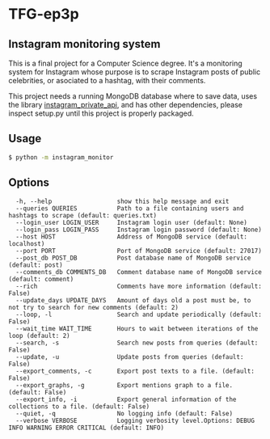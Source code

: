 TFG-ep3p
========

Instagram monitoring system
---------------------------

This is a final project for a Computer Science degree. It's a monitoring system for Instagram whose purpose is to scrape Instagram posts of public celebrities, or asociated to a hashtag, with their comments.

This project needs a running MongoDB database where to save data, uses the library [instagram_private_api](https://github.com/ping/instagram_private_api), and has other dependencies, please inspect setup.py until this project is properly packaged.


Usage
-----
```bash
$ python -m instagram_monitor    
```

Options
-------
```
  -h, --help                  show this help message and exit
  --queries QUERIES           Path to a file containing users and hashtags to scrape (default: queries.txt)
  --login_user LOGIN_USER     Instagram login user (default: None)
  --login_pass LOGIN_PASS     Instagram login password (default: None)
  --host HOST                 Address of MongoDB service (default: localhost)
  --port PORT                 Port of MongoDB service (default: 27017)
  --post_db POST_DB           Post database name of MongoDB service (default: post)
  --comments_db COMMENTS_DB   Comment database name of MongoDB service (default: comment)
  --rich                      Comments have more information (default: False)
  --update_days UPDATE_DAYS   Amount of days old a post must be, to not try to search for new comments (default: 2)
  --loop, -l                  Search and update periodically (default: False)
  --wait_time WAIT_TIME       Hours to wait between iterations of the loop (default: 2)
  --search, -s                Search new posts from queries (default: False)
  --update, -u                Update posts from queries (default: False)
  --export_comments, -c       Export post texts to a file. (default: False)
  --export_graphs, -g         Export mentions graph to a file. (default: False)
  --export_info, -i           Export general information of the collections to a file. (default: False)  
  --quiet, -q                 No logging info (default: False)
  --verbose VERBOSE           Logging verbosity level.Options: DEBUG INFO WARNING ERROR CRITICAL (default: INFO)
```
